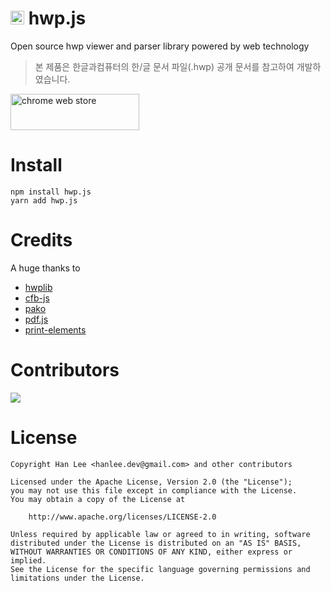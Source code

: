 # <img src="./website/static/images/logo.svg" alt="hwp.js" width="22" height="22"/> hwp.js
Open source hwp viewer and parser library powered by web technology
> 본 제품은 한글과컴퓨터의 한/글 문서 파일(.hwp) 공개 문서를 참고하여 개발하였습니다.

<a href="https://chrome.google.com/webstore/detail/hwpjs/hgalnnpknkjdccmcljadkckcdibiglei"><img src="./website/static/images/chromeWebStoreLogo.png" alt="chrome web store" width="206" height="58"/></a>

# Install
```
npm install hwp.js
yarn add hwp.js
```

# Credits
A huge thanks to
- [hwplib](https://github.com/neolord0/hwplib)
- [cfb-js](https://github.com/SheetJS/js-cfb)
- [pako](https://github.com/nodeca/pako)
- [pdf.js](https://github.com/mozilla/pdf.js)
- [print-elements](https://github.com/szepeshazi/print-elements)

# Contributors
<a href="https://github.com/hahnlee/hwp.js/graphs/contributors">
  <img src="https://contributors-img.web.app/image?repo=hahnlee/hwp.js" />
</a>

# License
```
Copyright Han Lee <hanlee.dev@gmail.com> and other contributors

Licensed under the Apache License, Version 2.0 (the "License");
you may not use this file except in compliance with the License.
You may obtain a copy of the License at

    http://www.apache.org/licenses/LICENSE-2.0

Unless required by applicable law or agreed to in writing, software
distributed under the License is distributed on an "AS IS" BASIS,
WITHOUT WARRANTIES OR CONDITIONS OF ANY KIND, either express or implied.
See the License for the specific language governing permissions and
limitations under the License.
```
